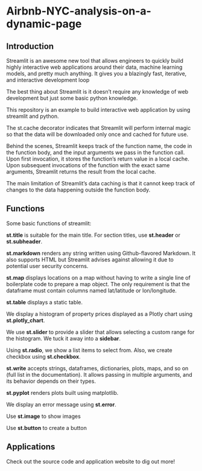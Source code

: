 # Airbnb-NYC-analysis-on-a-dynamic-page

## Introduction

Streamlit is an awesome new tool that allows engineers to quickly build highly interactive web applications around their data, machine learning models, and pretty much anything. It gives you a blazingly fast, iterative, and interactive development loop

The best thing about Streamlit is it doesn’t require any knowledge of web development but just some basic python knowledge.

This repository is an example to build interactive web application by using streamlit and python.

The st.cache decorator indicates that Streamlit will perform internal magic so that the data will be downloaded only once and cached for future use.

Behind the scenes, Streamlit keeps track of the function name, the code in the function body, and the input arguments we pass in the function call. Upon first invocation, it stores the function’s return value in a local cache. Upon subsequent invocations of the function with the exact same arguments, Streamlit returns the result from the local cache.

The main limitation of Streamlit’s data caching is that it cannot keep track of changes to the data happening outside the function body.

## Functions

Some basic functions of streamlit:

**st.title** is suitable for the main title. For section titles, use **st.header** or **st.subheader**.

**st.markdown** renders any string written using Github-flavored Markdown. It also supports HTML but Streamlit advises against allowing it due to potential user security concerns.

**st.map** displays locations on a map without having to write a single line of boilerplate code to prepare a map object. The only requirement is that the dataframe must contain columns named lat/latitude or lon/longitude.

**st.table** displays a static table. 

We display a histogram of property prices displayed as a Plotly chart using **st.plotly_chart**.

We use **st.slider** to provide a slider that allows selecting a custom range for the histogram. We tuck it away into a **sidebar**.

Using **st.radio**, we show a list items to select from. Also, we create checkbox using **st.checkbox**.

**st.write** accepts strings, dataframes, dictionaries, plots, maps, and so on (full list in the documentation). It allows passing in multiple arguments, and its behavior depends on their types.

**st.pyplot** renders plots built using matplotlib.

We display an error message using **st.error**.

Use **st.image** to show images

Use **st.button** to create a button

## Applications

Check out the source code and application website to dig out more!
